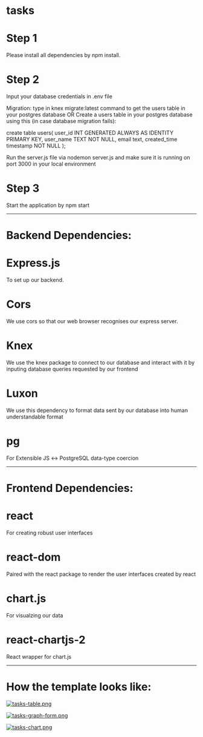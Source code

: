 # tasks

# Step 1
Please install all dependencies by npm install.

# Step 2

Input your database credentials in .env file

Migration:
type in knex migrate:latest command to get the users table in your postgres database
                           OR
Create a users table in your postgres database using this (in case database migration fails):

create table users(
	user_id INT GENERATED ALWAYS AS IDENTITY PRIMARY KEY,
	user_name TEXT NOT NULL,
	email text,
	created_time timestamp NOT NULL
);


Run the server.js file via nodemon server.js and make sure it is running on port 3000 in your local environment

# Step 3
Start the application by npm start 

----------------------------------------------------------------------------------

# Backend Dependencies:
# Express.js
To set up our backend.
# Cors
We use cors so that our web browser recognises our express server.
# Knex
We use the knex package to connect to our database and interact with it by inputing database queries requested by our frontend
# Luxon
We use this dependency to format data sent by our database into human understandable format
# pg
For Extensible JS ↔ PostgreSQL data-type coercion

---------------------------------------------------------------------
# Frontend Dependencies:
# react
For creating robust user interfaces

# react-dom
Paired with the react package to render the user interfaces created by react

# chart.js
For visualzing our data 

# react-chartjs-2
React wrapper for chart.js

----------------------------------------------------------------------


# How the template looks like:

[![tasks-table.png](https://i.postimg.cc/sX18j72Z/tasks-table.png)](https://postimg.cc/7G8XXC0x)

[![tasks-graph-form.png](https://i.postimg.cc/054vw2Rs/tasks-graph-form.png)](https://postimg.cc/Dm1RVhwj)

[![tasks-chart.png](https://i.postimg.cc/xTGsStP4/tasks-chart.png)](https://postimg.cc/BX65T5kT)



